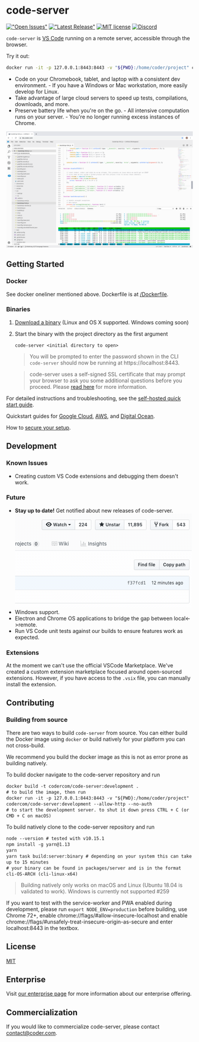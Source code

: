 # code-server

[!["Open Issues"](https://img.shields.io/github/issues-raw/codercom/code-server.svg)](https://github.com/codercom/code-server/issues)
[!["Latest Release"](https://img.shields.io/github/release/codercom/code-server.svg)](https://github.com/codercom/code-server/releases/latest)
[![MIT license](https://img.shields.io/badge/license-MIT-green.svg)](https://github.com/codercom/code-server/blob/master/LICENSE)
[![Discord](https://img.shields.io/discord/463752820026376202.svg?label=&logo=discord&logoColor=ffffff&color=7389D8&labelColor=6A7EC2)](https://discord.gg/zxSwN8Z)

`code-server` is [VS Code](https://github.com/Microsoft/vscode) running on a remote server, accessible through the browser.

Try it out:

```bash
docker run -it -p 127.0.0.1:8443:8443 -v "${PWD}:/home/coder/project" codercom/code-server:1.621 --allow-http --no-auth
```

- Code on your Chromebook, tablet, and laptop with a consistent dev environment. - If you have a Windows or Mac workstation, more easily develop for Linux.
- Take advantage of large cloud servers to speed up tests, compilations, downloads, and more.
- Preserve battery life when you're on the go. - All intensive computation runs on your server. - You're no longer running excess instances of Chrome.

![Screenshot](/doc/assets/ide.png)

## Getting Started

### Docker

See docker oneliner mentioned above. Dockerfile is at [/Dockerfile](/Dockerfile).

### Binaries

1.  [Download a binary](https://github.com/codercom/code-server/releases) (Linux and OS X supported. Windows coming soon)
2.  Start the binary with the project directory as the first argument

    ```
    code-server <initial directory to open>
    ```

    > You will be prompted to enter the password shown in the CLI
    > `code-server` should now be running at https://localhost:8443.

    > code-server uses a self-signed SSL certificate that may prompt your browser to ask you some additional questions before you proceed. Please [read here](doc/self-hosted/index.md) for more information.

For detailed instructions and troubleshooting, see the [self-hosted quick start guide](doc/self-hosted/index.md).

Quickstart guides for [Google Cloud](doc/admin/install/google_cloud.md), [AWS](doc/admin/install/aws.md), and [Digital Ocean](doc/admin/install/digitalocean.md).

How to [secure your setup](/doc/security/ssl.md).

## Development

### Known Issues

- Creating custom VS Code extensions and debugging them doesn't work.

### Future

- **Stay up to date!** Get notified about new releases of code-server.
  ![Screenshot](/doc/assets/release.gif)
- Windows support.
- Electron and Chrome OS applications to bridge the gap between local<->remote.
- Run VS Code unit tests against our builds to ensure features work as expected.

### Extensions

At the moment we can't use the official VSCode Marketplace. We've created a custom extension marketplace focused around open-sourced extensions. However, if you have access to the `.vsix` file, you can manually install the extension.

## Contributing

### Building from source

There are two ways to build `code-server` from source. You can either build the Docker image using `docker` or build natively for your platform you can not cross-build.

We recommend you build the docker image as this is not as error prone as building natively.

To build docker navigate to the code-server repository and run

```shell
docker build -t codercom/code-server:development .
# to build the image, then run
docker run -it -p 127.0.0.1:8443:8443 -v "${PWD}:/home/coder/project" codercom/code-server:development --allow-http --no-auth
# to start the development server. to shut it down press CTRL + C (or CMD + C on macOS)
```

To build natively clone to the code-server repository and run

```shell
node --version # tested with v10.15.1
npm install -g yarn@1.13
yarn
yarn task build:server:binary # depending on your system this can take up to 15 minutes
# your binary can be found in packages/server and is in the format cli-OS-ARCH (cli-linux-x64)
```

> Building natively only works on macOS and Linux (Ubuntu 18.04 is validated to work). Windows is currently not supported #259

If you want to test with the service-worker and PWA enabled during development, please run `export NODE_ENV=production` before building, use Chrome 72+, enable chrome://flags/#allow-insecure-localhost and enable chrome://flags/#unsafely-treat-insecure-origin-as-secure and enter localhost:8443 in the textbox.

## License

[MIT](LICENSE)

## Enterprise

Visit [our enterprise page](https://coder.com/enterprise) for more information about our enterprise offering.

## Commercialization

If you would like to commercialize code-server, please contact contact@coder.com.
